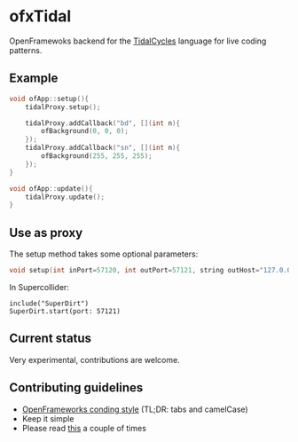 # ofxTidal

OpenFramewoks backend for the [TidalCycles](https://tidalcycles.org/) language
for live coding patterns.


## Example

```C++
void ofApp::setup(){
	tidalProxy.setup();

	tidalProxy.addCallback("bd", [](int n){
		ofBackground(0, 0, 0);
	});
	tidalProxy.addCallback("sn", [](int n){
		ofBackground(255, 255, 255);
	});
}

void ofApp::update(){
	tidalProxy.update();
}

```


## Use as proxy

The setup method takes some optional parameters:

```C++
void setup(int inPort=57120, int outPort=57121, string outHost="127.0.0.1");
```

In Supercollider:

```supercollider
include("SuperDirt")
SuperDirt.start(port: 57121)
```


## Current status

Very experimental, contributions are welcome.


## Contributing guidelines

- [OpenFrameworks conding style](https://github.com/openframeworks/openFrameworks/wiki/oF-code-style)
  (TL;DR: tabs and camelCase)
- Keep it simple
- Please read [this](https://www.python.org/dev/peps/pep-0020/) a couple of times
